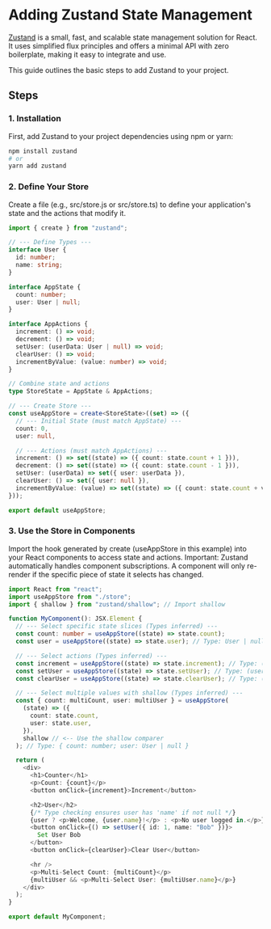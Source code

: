 # Adding Zustand State Management

[Zustand](https://github.com/pmndrs/zustand) is a small, fast, and scalable state management solution for React. It uses simplified flux principles and offers a minimal API with zero boilerplate, making it easy to integrate and use.

This guide outlines the basic steps to add Zustand to your project.

## Steps

### 1. Installation

First, add Zustand to your project dependencies using npm or yarn:

```bash
npm install zustand
# or
yarn add zustand
```

### 2. Define Your Store

Create a file (e.g., src/store.js or src/store.ts) to define your application's state and the actions that modify it.

```typescript
import { create } from "zustand";

// --- Define Types ---
interface User {
  id: number;
  name: string;
}

interface AppState {
  count: number;
  user: User | null;
}

interface AppActions {
  increment: () => void;
  decrement: () => void;
  setUser: (userData: User | null) => void;
  clearUser: () => void;
  incrementByValue: (value: number) => void;
}

// Combine state and actions
type StoreState = AppState & AppActions;

// --- Create Store ---
const useAppStore = create<StoreState>((set) => ({
  // --- Initial State (must match AppState) ---
  count: 0,
  user: null,

  // --- Actions (must match AppActions) ---
  increment: () => set((state) => ({ count: state.count + 1 })),
  decrement: () => set((state) => ({ count: state.count - 1 })),
  setUser: (userData) => set({ user: userData }),
  clearUser: () => set({ user: null }),
  incrementByValue: (value) => set((state) => ({ count: state.count + value })),
}));

export default useAppStore;
```

### 3. Use the Store in Components

Import the hook generated by create (useAppStore in this example) into your React components to access state and actions.
Important: Zustand automatically handles component subscriptions. A component will only re-render if the specific piece of state it selects has changed.

```typescript
import React from "react";
import useAppStore from "./store";
import { shallow } from "zustand/shallow"; // Import shallow

function MyComponent(): JSX.Element {
  // --- Select specific state slices (Types inferred) ---
  const count: number = useAppStore((state) => state.count);
  const user = useAppStore((state) => state.user); // Type: User | null

  // --- Select actions (Types inferred) ---
  const increment = useAppStore((state) => state.increment); // Type: () => void
  const setUser = useAppStore((state) => state.setUser); // Type: (userData: User | null) => void
  const clearUser = useAppStore((state) => state.clearUser); // Type: () => void

  // --- Select multiple values with shallow (Types inferred) ---
  const { count: multiCount, user: multiUser } = useAppStore(
    (state) => ({
      count: state.count,
      user: state.user,
    }),
    shallow // <-- Use the shallow comparer
  ); // Type: { count: number; user: User | null }

  return (
    <div>
      <h1>Counter</h1>
      <p>Count: {count}</p>
      <button onClick={increment}>Increment</button>

      <h2>User</h2>
      {/* Type checking ensures user has 'name' if not null */}
      {user ? <p>Welcome, {user.name}!</p> : <p>No user logged in.</p>}
      <button onClick={() => setUser({ id: 1, name: "Bob" })}>
        Set User Bob
      </button>
      <button onClick={clearUser}>Clear User</button>

      <hr />
      <p>Multi-Select Count: {multiCount}</p>
      {multiUser && <p>Multi-Select User: {multiUser.name}</p>}
    </div>
  );
}

export default MyComponent;
```
